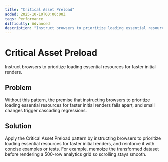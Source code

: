 ```yaml
---
title: "Critical Asset Preload"
added: 2025-10-10T00:00:00Z
tags: Performance
difficulty: Advanced
description: "Instruct browsers to prioritize loading essential resources for faster initial renders."
---
```

# Critical Asset Preload

Instruct browsers to prioritize loading essential resources for faster initial renders.

## Problem

Without this pattern, the premise that instructing browsers to prioritize loading essential resources for faster initial renders falls apart, and small changes trigger cascading regressions.

## Solution

Apply the Critical Asset Preload pattern by instructing browsers to prioritize loading essential resources for faster initial renders, and reinforce it with concise examples or tests. For example, memoize the transformed dataset before rendering a 500-row analytics grid so scrolling stays smooth.
